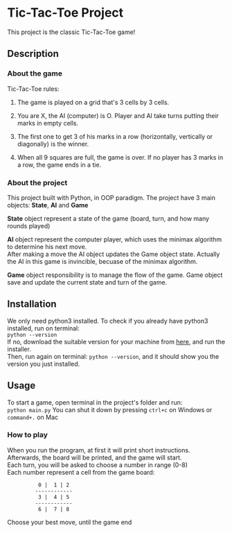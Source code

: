 # Tic-Tac-Toe Project 
This project is the classic Tic-Tac-Toe game!

## Description
### About the game
Tic-Tac-Toe rules:
1. The game is played on a grid that's 3 cells by 3 cells.

2. You are X, the AI (computer) is O. Player and AI take turns putting their marks in empty cells.

3. The first one to get 3 of his marks in a row (horizontally, vertically or diagonally) is the winner.

4. When all 9 squares are full, the game is over. If no player has 3 marks in a row, the game ends in a tie.
### About the project
This project built with Python, in OOP paradigm. 
The project have 3 main objects: **State**, **AI** and **Game**   

**State** object represent a state of the game (board, turn, and how many rounds played)   

**AI** object represent the computer player, which uses the minimax algorithm to determine his next move.  
After making a move the AI object updates the Game object state. 
Actually the AI in this game is invincible, becuase of the minimax algorithm.

**Game** object responsibility is to manage the flow of the game. Game object save and update the current state and turn of the game.


## Installation
We only need python3 installed.
To check if you already have python3 installed, run on terminal:  
`python --version`  
If no, download the suitable version for your machine from [here](https://www.python.org/downloads/), and run the installer.  
Then, run again on terminal: `python --version`, and it should show you the version you just installed.


## Usage
To start a game, open terminal in the project's folder and run:  
`python main.py`
You can shut it down by pressing `ctrl+c` on Windows or `command+.` on Mac 
### How to play
When you run the program, at first it will print short instructions.  
Afterwards, the board will be printed, and the game will start.  
Each turn, you will be asked to choose a number in range (0-8)  
Each number represent a cell from the game board:  

              0 |  1 | 2  
             ------------
              3 |  4 | 5  
             ------------
              6 |  7 | 8   

Choose your best move, until the game end
